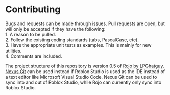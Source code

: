 # Contributing
Bugs and requests can be made through issues. Pull requests are
open, but will only be accepted if they have the following:
<br>1. A reason to be pulled.
<br>2. Follow the existing coding standards (tabs, PascalCase, etc).
<br>3. Have the appropriate unit tests as examples. This is mainly for new utilities.
<br>4. Comments are included.

The project structure of this repository is version 0.5 of
[Rojo by LPGhatguy](https://github.com/LPGhatguy/rojo).
[Nexus Git](https://github.com/TheNexusAvenger/Nexus-Git)
can be used instead if Roblox Studio is used as the IDE
instead of a text editor like Microsoft Visual Studio Code. 
Nexus Git can be used to sync into and out of Roblox Studio,
while Rojo can currently only sync into Roblox Studio.